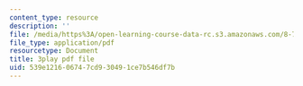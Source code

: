 ```yaml
---
content_type: resource
description: ''
file: /media/https%3A/open-learning-course-data-rc.s3.amazonaws.com/8-701-introduction-to-nuclear-and-particle-physics-fall-2020/539e121606747cd930491ce7b546df7b_FW4H4mIeqnQ.pdf
file_type: application/pdf
resourcetype: Document
title: 3play pdf file
uid: 539e1216-0674-7cd9-3049-1ce7b546df7b
---
```

